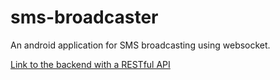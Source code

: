 # sms-broadcaster
An android application for SMS broadcasting using websocket.

[Link to the backend with a RESTful API](https://github.com/TilekSydykov/sms/blob/main/README.md)
